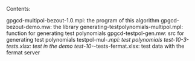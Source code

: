 Contents:

gpgcd-multipol-bezout-1.0.mpl: the program of this algorithm
gpgcd-bezout-demo.mw: the library
generating-testpolynomials-multipol.mpl: function for generating test polynomials
gpgcd-testpol-gen.mw: src for generating test polynomials
testpol-mul-*.mpl: test polynomials
test-10-3-tests.xlsx: test in the demo
test-10-*-tests-fermat.xlsx: test data with the fermat server